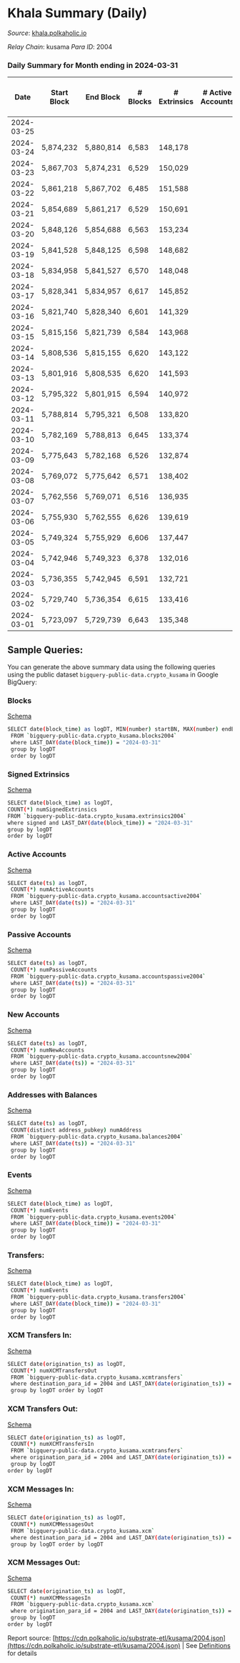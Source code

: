 # Khala Summary (Daily)

_Source_: [khala.polkaholic.io](https://khala.polkaholic.io)

*Relay Chain*: kusama
*Para ID*: 2004



### Daily Summary for Month ending in 2024-03-31


| Date    | Start Block | End Block | # Blocks | # Extrinsics | # Active Accounts | # Passive Accounts | # New Accounts | # Addresses | # Events  | # Transfers ($USD) | # XCM Transfers In ($USD) | # XCM Transfers Out ($USD) | # XCM In | # XCM Out | Issues |
|---------|-------------|-----------|----------|--------------|-------------------|--------------------|----------------|-------------|-----------|--------------------|---------------------------|----------------------------|----------|-----------|--------|
| 2024-03-25 |  |  |  |  |  |  |  |  |  |   |   |   |  |  |  |
| 2024-03-24 | 5,874,232 | 5,880,814 | 6,583 | 148,178 |  |  |  | 27,018 | 2,359,141 | 130,425 ($2,220,884.89) |   |   |  |  |  |
| 2024-03-23 | 5,867,703 | 5,874,231 | 6,529 | 150,029 |  |  |  | 27,010 | 2,369,724 | 128,517 ($1,200,487.53) |   |   |  |  |  |
| 2024-03-22 | 5,861,218 | 5,867,702 | 6,485 | 151,588 |  |  |  | 26,993 | 2,378,701 | 127,885 ($731,471.10) |   |   |  |  |  |
| 2024-03-21 | 5,854,689 | 5,861,217 | 6,529 | 150,691 |  |  |  | 26,988 | 2,402,797 | 129,144 ($2,429,628.86) |   |   |  |  |  |
| 2024-03-20 | 5,848,126 | 5,854,688 | 6,563 | 153,234 |  |  |  | 26,951 | 2,417,155 | 128,821 ($2,206,433.51) |   |   |  |  |  |
| 2024-03-19 | 5,841,528 | 5,848,125 | 6,598 | 148,682 |  |  |  | 26,970 | 2,353,259 | 127,579 ($1,815,520.83) |   |   |  |  |  |
| 2024-03-18 | 5,834,958 | 5,841,527 | 6,570 | 148,048 |  |  |  | 26,951 | 2,374,892 | 129,473 ($2,226,319.12) |   |   |  |  |  |
| 2024-03-17 | 5,828,341 | 5,834,957 | 6,617 | 145,852 |  |  |  | 26,947 | 2,333,991 | 129,180 ($7,368,770.58) |   |   |  |  |  |
| 2024-03-16 | 5,821,740 | 5,828,340 | 6,601 | 141,329 |  |  |  | 26,892 | 2,275,632 | 126,955 ($2,592,795.21) |   |   |  |  |  |
| 2024-03-15 | 5,815,156 | 5,821,739 | 6,584 | 143,968 |  |  |  | 26,881 | 2,295,021 | 125,526 ($1,485,656.16) |   |   |  |  |  |
| 2024-03-14 | 5,808,536 | 5,815,155 | 6,620 | 143,122 |  |  |  | 26,859 | 2,292,803 | 127,264 ($1,159,671.96) |   |   |  |  |  |
| 2024-03-13 | 5,801,916 | 5,808,535 | 6,620 | 141,593 |  |  |  | 26,856 | 2,285,806 | 127,599 ($1,272,713.04) |   |   |  |  |  |
| 2024-03-12 | 5,795,322 | 5,801,915 | 6,594 | 140,972 |  |  |  | 26,840 | 2,269,696 | 125,925 ($1,204,801.08) |   |   |  |  |  |
| 2024-03-11 | 5,788,814 | 5,795,321 | 6,508 | 133,820 |  |  |  | 26,839 | 2,164,479 | 123,119 ($1,212,135.54) |   |   |  |  |  |
| 2024-03-10 | 5,782,169 | 5,788,813 | 6,645 | 133,374 |  |  |  | 26,824 | 2,171,412 | 126,241 ($1,580,724.81) |   |   |  |  |  |
| 2024-03-09 | 5,775,643 | 5,782,168 | 6,526 | 132,874 |  |  |  | 26,792 | 2,164,103 | 125,251 ($1,139,098.59) |   |   |  |  |  |
| 2024-03-08 | 5,769,072 | 5,775,642 | 6,571 | 138,402 |  |  |  | 26,780 | 2,233,269 | 127,417 ($1,536,261.82) |   |   |  |  |  |
| 2024-03-07 | 5,762,556 | 5,769,071 | 6,516 | 136,935 |  |  |  | 26,776 | 2,191,077 | 122,929 ($1,734,260.38) |   |   |  |  |  |
| 2024-03-06 | 5,755,930 | 5,762,555 | 6,626 | 139,619 |  |  |  | 26,756 | 2,250,516 | 127,465 ($841,518.22) |   |   |  |  |  |
| 2024-03-05 | 5,749,324 | 5,755,929 | 6,606 | 137,447 |  |  |  | 26,751 | 2,227,784 | 126,604 ($869,945.26) |   |   |  |  |  |
| 2024-03-04 | 5,742,946 | 5,749,323 | 6,378 | 132,016 |  |  |  | 26,750 | 2,141,226 | 122,066 ($642,526.79) |   |   |  |  |  |
| 2024-03-03 | 5,736,355 | 5,742,945 | 6,591 | 132,721 |  |  |  | 26,722 | 2,172,395 | 125,112 ($541,549.50) |   |   |  |  |  |
| 2024-03-02 | 5,729,740 | 5,736,354 | 6,615 | 133,416 |  |  |  | 26,712 | 2,184,609 | 126,350 ($680,337.10) |   |   |  |  |  |
| 2024-03-01 | 5,723,097 | 5,729,739 | 6,643 | 135,348 |  |  |  | 26,696 | 2,207,951 | 126,657 ($865,806.43) |   |   |  |  |  |

## Sample Queries:
You can generate the above summary data using the following queries using the public dataset `bigquery-public-data.crypto_kusama` in Google BigQuery:


### Blocks 

[Schema](https://github.com/colorfulnotion/substrate-etl/blob/main/schema/blocks.json)

```bash
SELECT date(block_time) as logDT, MIN(number) startBN, MAX(number) endBN, COUNT(*) numBlocks 
 FROM `bigquery-public-data.crypto_kusama.blocks2004`  
 where LAST_DAY(date(block_time)) = "2024-03-31" 
 group by logDT 
 order by logDT
```

### Signed Extrinsics 

[Schema](https://github.com/colorfulnotion/substrate-etl/blob/main/schema/extrinsics.json)

```bash
SELECT date(block_time) as logDT, 
COUNT(*) numSignedExtrinsics 
FROM `bigquery-public-data.crypto_kusama.extrinsics2004`  
where signed and LAST_DAY(date(block_time)) = "2024-03-31" 
group by logDT 
order by logDT
```

### Active Accounts 

[Schema](https://github.com/colorfulnotion/substrate-etl/blob/main/schema/accountsactive.json)

```bash
SELECT date(ts) as logDT, 
 COUNT(*) numActiveAccounts 
 FROM `bigquery-public-data.crypto_kusama.accountsactive2004` 
 where LAST_DAY(date(ts)) = "2024-03-31" 
 group by logDT 
 order by logDT
```

### Passive Accounts 

[Schema](https://github.com/colorfulnotion/substrate-etl/blob/main/schema/accountspassive.json)

```bash
SELECT date(ts) as logDT, 
 COUNT(*) numPassiveAccounts 
 FROM `bigquery-public-data.crypto_kusama.accountspassive2004` 
 where LAST_DAY(date(ts)) = "2024-03-31" 
 group by logDT 
 order by logDT
```

### New Accounts 

[Schema](https://github.com/colorfulnotion/substrate-etl/blob/main/schema/accountsnew.json)

```bash
SELECT date(ts) as logDT, 
 COUNT(*) numNewAccounts 
 FROM `bigquery-public-data.crypto_kusama.accountsnew2004` 
 where LAST_DAY(date(ts)) = "2024-03-31" 
 group by logDT
 order by logDT
```

### Addresses with Balances 

[Schema](https://github.com/colorfulnotion/substrate-etl/blob/main/schema/balances.json)

```bash
SELECT date(ts) as logDT,
 COUNT(distinct address_pubkey) numAddress 
 FROM `bigquery-public-data.crypto_kusama.balances2004` 
 where LAST_DAY(date(ts)) = "2024-03-31" 
 group by logDT 
 order by logDT
```

### Events 

[Schema](https://github.com/colorfulnotion/substrate-etl/blob/main/schema/events.json)

```bash
SELECT date(block_time) as logDT, 
 COUNT(*) numEvents 
 FROM `bigquery-public-data.crypto_kusama.events2004` 
 where LAST_DAY(date(block_time)) = "2024-03-31" 
 group by logDT 
 order by logDT
```

### Transfers:

[Schema](https://github.com/colorfulnotion/substrate-etl/blob/main/schema/transfers.json)

```bash
SELECT date(block_time) as logDT, 
 COUNT(*) numEvents 
 FROM `bigquery-public-data.crypto_kusama.transfers2004` 
 where LAST_DAY(date(block_time)) = "2024-03-31" 
 group by logDT 
 order by logDT
```

### XCM Transfers In: 

[Schema](https://github.com/colorfulnotion/substrate-etl/blob/main/schema/xcmtransfers.json)

```bash
SELECT date(origination_ts) as logDT, 
 COUNT(*) numXCMTransfersOut 
 FROM `bigquery-public-data.crypto_kusama.xcmtransfers` 
 where destination_para_id = 2004 and LAST_DAY(date(origination_ts)) = "2024-03-31" 
 group by logDT order by logDT
```

### XCM Transfers Out: 

[Schema](https://github.com/colorfulnotion/substrate-etl/blob/main/schema/xcmtransfers.json)

```bash
SELECT date(origination_ts) as logDT, 
 COUNT(*) numXCMTransfersIn 
 FROM `bigquery-public-data.crypto_kusama.xcmtransfers` 
 where origination_para_id = 2004 and LAST_DAY(date(origination_ts)) = "2024-03-31" 
 group by logDT 
order by logDT
```

### XCM Messages In: 

[Schema](https://github.com/colorfulnotion/substrate-etl/blob/main/schema/xcm.json)

```bash
SELECT date(origination_ts) as logDT, 
 COUNT(*) numXCMMessagesOut 
 FROM `bigquery-public-data.crypto_kusama.xcm` 
 where destination_para_id = 2004 and LAST_DAY(date(origination_ts)) = "2024-03-31" 
 group by logDT order by logDT
```

### XCM Messages Out: 

[Schema](https://github.com/colorfulnotion/substrate-etl/blob/main/schema/xcm.json)

```bash
SELECT date(origination_ts) as logDT, 
 COUNT(*) numXCMMessagesIn 
 FROM `bigquery-public-data.crypto_kusama.xcm` 
 where origination_para_id = 2004 and LAST_DAY(date(origination_ts)) = "2024-03-31" 
 group by logDT 
order by logDT
```


Report source: [https://cdn.polkaholic.io/substrate-etl/kusama/2004.json](https://cdn.polkaholic.io/substrate-etl/kusama/2004.json) | See [Definitions](/DEFINITIONS.md) for details
